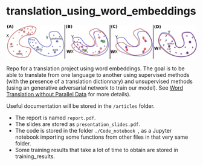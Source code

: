 # translation_using_word_embeddings

![Model](./images/image_explanation.png)

Repo for a translation project using word embeddings. The goal is to be able to translate from one language to another using supervised methods (with the presence of a translation dictionnary) and unsupervised methods (using an generative adversarial network to train our model). See [Word Translation without Parallel Data](https://arxiv.org/pdf/1710.04087.pdf) for more details).

Useful documentation will be stored in the `/articles` folder.

- The report is named `report.pdf`.
- The slides are stored as `presentation_slides.pdf`.
- The code is stored in the folder `./Code_notebook `, as a Jupyter notebook importing some functions from other files in that very same folder.
- Some training results that take a lot of time to obtain are stored in training_results.
